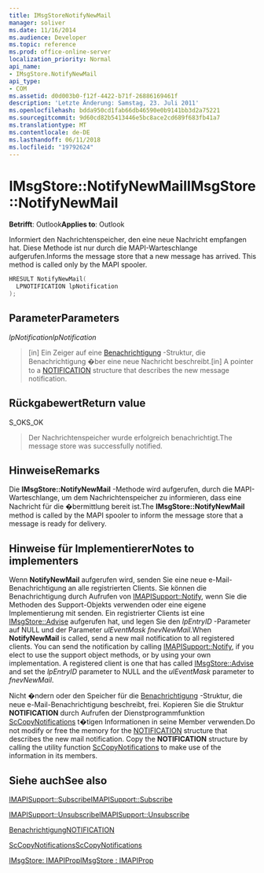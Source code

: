 ```yaml
---
title: IMsgStoreNotifyNewMail
manager: soliver
ms.date: 11/16/2014
ms.audience: Developer
ms.topic: reference
ms.prod: office-online-server
localization_priority: Normal
api_name:
- IMsgStore.NotifyNewMail
api_type:
- COM
ms.assetid: d0d003b0-f12f-4422-b71f-26886169461f
description: 'Letzte Änderung: Samstag, 23. Juli 2011'
ms.openlocfilehash: bdda950cd1fab66db46590e0b9141bb3d2a75221
ms.sourcegitcommit: 9d60cd82b5413446e5bc8ace2cd689f683fb41a7
ms.translationtype: MT
ms.contentlocale: de-DE
ms.lasthandoff: 06/11/2018
ms.locfileid: "19792624"
---
```

# <a name="imsgstorenotifynewmail"></a><span data-ttu-id="169b6-103">IMsgStore::NotifyNewMail</span><span class="sxs-lookup"><span data-stu-id="169b6-103">IMsgStore::NotifyNewMail</span></span>

  
  
<span data-ttu-id="169b6-104">**Betrifft**: Outlook</span><span class="sxs-lookup"><span data-stu-id="169b6-104">**Applies to**: Outlook</span></span> 
  
<span data-ttu-id="169b6-p101">Informiert den Nachrichtenspeicher, den eine neue Nachricht empfangen hat. Diese Methode ist nur durch die MAPI-Warteschlange aufgerufen.</span><span class="sxs-lookup"><span data-stu-id="169b6-p101">Informs the message store that a new message has arrived. This method is called only by the MAPI spooler.</span></span>
  
```cpp
HRESULT NotifyNewMail(
  LPNOTIFICATION lpNotification
);
```

## <a name="parameters"></a><span data-ttu-id="169b6-107">Parameter</span><span class="sxs-lookup"><span data-stu-id="169b6-107">Parameters</span></span>

 <span data-ttu-id="169b6-108">_lpNotification_</span><span class="sxs-lookup"><span data-stu-id="169b6-108">_lpNotification_</span></span>
  
> <span data-ttu-id="169b6-109">[in] Ein Zeiger auf eine [Benachrichtigung](notification.md) -Struktur, die Benachrichtigung �ber eine neue Nachricht beschreibt.</span><span class="sxs-lookup"><span data-stu-id="169b6-109">[in] A pointer to a [NOTIFICATION](notification.md) structure that describes the new message notification.</span></span> 
    
## <a name="return-value"></a><span data-ttu-id="169b6-110">Rückgabewert</span><span class="sxs-lookup"><span data-stu-id="169b6-110">Return value</span></span>

<span data-ttu-id="169b6-111">S_OK</span><span class="sxs-lookup"><span data-stu-id="169b6-111">S_OK</span></span> 
  
> <span data-ttu-id="169b6-112">Der Nachrichtenspeicher wurde erfolgreich benachrichtigt.</span><span class="sxs-lookup"><span data-stu-id="169b6-112">The message store was successfully notified.</span></span>
    
## <a name="remarks"></a><span data-ttu-id="169b6-113">Hinweise</span><span class="sxs-lookup"><span data-stu-id="169b6-113">Remarks</span></span>

<span data-ttu-id="169b6-114">Die **IMsgStore::NotifyNewMail** -Methode wird aufgerufen, durch die MAPI-Warteschlange, um dem Nachrichtenspeicher zu informieren, dass eine Nachricht für die �bermittlung bereit ist.</span><span class="sxs-lookup"><span data-stu-id="169b6-114">The **IMsgStore::NotifyNewMail** method is called by the MAPI spooler to inform the message store that a message is ready for delivery.</span></span> 
  
## <a name="notes-to-implementers"></a><span data-ttu-id="169b6-115">Hinweise für Implementierer</span><span class="sxs-lookup"><span data-stu-id="169b6-115">Notes to implementers</span></span>

<span data-ttu-id="169b6-p102">Wenn **NotifyNewMail** aufgerufen wird, senden Sie eine neue e-Mail-Benachrichtigung an alle registrierten Clients. Sie können die Benachrichtigung durch Aufrufen von [IMAPISupport::Notify](imapisupport-notify.md), wenn Sie die Methoden des Support-Objekts verwenden oder eine eigene Implementierung mit senden. Ein registrierter Clients ist eine [IMsgStore::Advise](imsgstore-advise.md) aufgerufen hat, und legen Sie den  _lpEntryID_ -Parameter auf NULL und der Parameter  _ulEventMask_ _fnevNewMail_.</span><span class="sxs-lookup"><span data-stu-id="169b6-p102">When **NotifyNewMail** is called, send a new mail notification to all registered clients. You can send the notification by calling [IMAPISupport::Notify](imapisupport-notify.md), if you elect to use the support object methods, or by using your own implementation. A registered client is one that has called [IMsgStore::Advise](imsgstore-advise.md) and set the  _lpEntryID_ parameter to NULL and the  _ulEventMask_ parameter to  _fnevNewMail_.</span></span> 
  
<span data-ttu-id="169b6-p103">Nicht �ndern oder den Speicher für die [Benachrichtigung](notification.md) -Struktur, die neue e-Mail-Benachrichtigung beschreibt, frei. Kopieren Sie die Struktur **NOTIFICATION** durch Aufrufen der Dienstprogrammfunktion [ScCopyNotifications](sccopynotifications.md) t�tigen Informationen in seine Member verwenden.</span><span class="sxs-lookup"><span data-stu-id="169b6-p103">Do not modify or free the memory for the [NOTIFICATION](notification.md) structure that describes the new mail notification. Copy the **NOTIFICATION** structure by calling the utility function [ScCopyNotifications](sccopynotifications.md) to make use of the information in its members.</span></span> 
  
## <a name="see-also"></a><span data-ttu-id="169b6-121">Siehe auch</span><span class="sxs-lookup"><span data-stu-id="169b6-121">See also</span></span>



[<span data-ttu-id="169b6-122">IMAPISupport::Subscribe</span><span class="sxs-lookup"><span data-stu-id="169b6-122">IMAPISupport::Subscribe</span></span>](imapisupport-subscribe.md)
  
[<span data-ttu-id="169b6-123">IMAPISupport::Unsubscribe</span><span class="sxs-lookup"><span data-stu-id="169b6-123">IMAPISupport::Unsubscribe</span></span>](imapisupport-unsubscribe.md)
  
[<span data-ttu-id="169b6-124">Benachrichtigung</span><span class="sxs-lookup"><span data-stu-id="169b6-124">NOTIFICATION</span></span>](notification.md)
  
[<span data-ttu-id="169b6-125">ScCopyNotifications</span><span class="sxs-lookup"><span data-stu-id="169b6-125">ScCopyNotifications</span></span>](sccopynotifications.md)
  
[<span data-ttu-id="169b6-126">IMsgStore: IMAPIProp</span><span class="sxs-lookup"><span data-stu-id="169b6-126">IMsgStore : IMAPIProp</span></span>](imsgstoreimapiprop.md)

